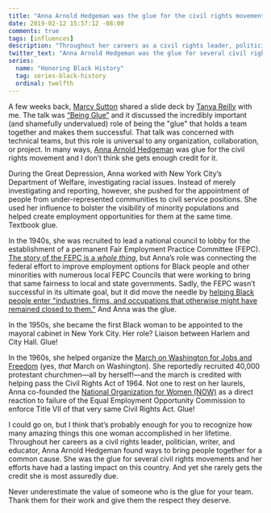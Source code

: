 ```yaml
---
title: "Anna Arnold Hedgeman was the glue for the civil rights movement"
date: 2019-02-12 15:57:12 -08:00
comments: true
tags: [influences]
description: "Throughout her careers as a civil rights leader, politician, writer, and educator, Anna Arnold Hedgeman found ways to bring people together for a common cause."
twitter_text: "Anna Arnold Hedgeman was the glue for several civil rights movements and her efforts have had a lasting impact on this country"
series:
  name: "Honoring Black History"
  tag: series-black-history
  ordinal: twelfth
---
```


A few weeks back, [Marcy Sutton](https://twitter.com/marcysutton) shared a slide deck by [Tanya Reilly](https://twitter.com/whereistanya) with me. The talk was [“Being Glue”](https://www.slideshare.net/TanyaReilly/being-glue) and it discussed the incredibly important (and shamefully undervalued) role of being the "glue" that holds a team together and makes them successful. That talk was concerned with technical teams, but this role is universal to any organization, collaboration, or project. In many ways, [Anna Arnold Hedgeman](https://www.thoughtco.com/anna-arnold-hedgeman-biography-3530370) was glue for the civil rights movement and I don’t think she gets enough credit for it.

<!-- more -->

During the Great Depression, Anna worked with New York City’s Department of Welfare, investigating racial issues. Instead of merely investigating and reporting, however, she pushed for the appointment of people from under-represented communities to civil service positions. She used her influence to bolster the visibility of minority populations and helped create employment opportunities for them at the same time. Textbook glue.

In the 1940s, she was recruited to lead a national council to lobby for the establishment of a permanent Fair Employment Practice Committee (FEPC). [The story of the FEPC is a *whole thing*](https://wikipedia.org/wiki/Fair_Employment_Practice_Committee), but Anna’s role was connecting the federal effort to improve employment options for Black people and other minorities with numerous local FEPC Councils that were working to bring that same fairness to local and state governments. Sadly, the FEPC wasn’t successful in its ultimate goal, but it did move the needle by [helping Black people enter "industries, firms, and occupations that otherwise might have remained closed to them."](https://www.jstor.org/stable/2677909?seq=1#page_scan_tab_contents) And Anna was the glue.

In the 1950s, she became the first Black woman to be appointed to the mayoral cabinet in New York City. Her role? Liaison between Harlem and City Hall. Glue!

In the 1960s, she helped organize the [March on Washington for Jobs and Freedom](https://en.wikipedia.org/wiki/March_on_Washington_for_Jobs_and_Freedom) (yes, *that* March on Washington). She reportedly recruited 40,000 protestant churchmen—all by herself!—and the march is credited with helping pass the Civil Rights Act of 1964. Not one to rest on her laurels, Anna co-founded the [National Organization for Women (NOW)](https://en.wikipedia.org/wiki/National_Organization_for_Women) as a direct reaction to failure of the Equal Employment Opportunity Commission to enforce Title VII of that very same Civil Rights Act. Glue!

I could go on, but I think that’s probably enough for you to recognize how many amazing things this one woman accomplished in her lifetime. Throughout her careers as a civil rights leader, politician, writer, and educator, Anna Arnold Hedgeman found ways to bring people together for a common cause. She was the glue for several civil rights movements and her efforts have had a lasting impact on this country. And yet she rarely gets the credit she is most assuredly due.

Never underestimate the value of someone who is the glue for your team. Thank them for their work and give them the respect they deserve.
